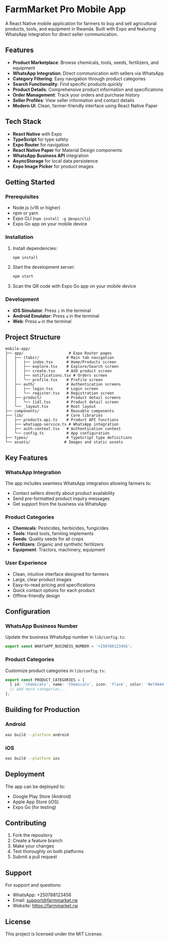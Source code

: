 # FarmMarket Pro Mobile App

A React Native mobile application for farmers to buy and sell agricultural products, tools, and equipment in Rwanda. Built with Expo and featuring WhatsApp integration for direct seller communication.

## Features

- **Product Marketplace**: Browse chemicals, tools, seeds, fertilizers, and equipment
- **WhatsApp Integration**: Direct communication with sellers via WhatsApp
- **Category Filtering**: Easy navigation through product categories
- **Search Functionality**: Find specific products quickly
- **Product Details**: Comprehensive product information and specifications
- **Order Management**: Track your orders and purchase history
- **Seller Profiles**: View seller information and contact details
- **Modern UI**: Clean, farmer-friendly interface using React Native Paper

## Tech Stack

- **React Native** with Expo
- **TypeScript** for type safety
- **Expo Router** for navigation
- **React Native Paper** for Material Design components
- **WhatsApp Business API** integration
- **AsyncStorage** for local data persistence
- **Expo Image Picker** for product images

## Getting Started

### Prerequisites

- Node.js (v16 or higher)
- npm or yarn
- Expo CLI (`npm install -g @expo/cli`)
- Expo Go app on your mobile device

### Installation

1. Install dependencies:
   ```bash
   npm install
   ```

2. Start the development server:
   ```bash
   npm start
   ```

3. Scan the QR code with Expo Go app on your mobile device

### Development

- **iOS Simulator**: Press `i` in the terminal
- **Android Emulator**: Press `a` in the terminal
- **Web**: Press `w` in the terminal

## Project Structure

```
mobile-app/
├── app/                    # Expo Router pages
│   ├── (tabs)/            # Main tab navigation
│   │   ├── index.tsx      # Home/Products screen
│   │   ├── explore.tsx    # Explore/Search screen
│   │   ├── create.tsx     # Add product screen
│   │   ├── notifications.tsx # Orders screen
│   │   └── profile.tsx    # Profile screen
│   ├── auth/              # Authentication screens
│   │   ├── login.tsx      # Login screen
│   │   └── register.tsx   # Registration screen
│   ├── product/           # Product detail screens
│   │   └── [id].tsx       # Product detail screen
│   └── _layout.tsx        # Root layout
├── components/            # Reusable components
├── lib/                   # Core libraries
│   ├── products-api.ts    # Product API functions
│   ├── whatsapp-service.ts # WhatsApp integration
│   ├── auth-context.tsx   # Authentication context
│   └── config.ts          # App configuration
├── types/                 # TypeScript type definitions
└── assets/               # Images and static assets
```

## Key Features

### WhatsApp Integration

The app includes seamless WhatsApp integration allowing farmers to:
- Contact sellers directly about product availability
- Send pre-formatted product inquiry messages
- Get support from the business via WhatsApp

### Product Categories

- **Chemicals**: Pesticides, herbicides, fungicides
- **Tools**: Hand tools, farming implements
- **Seeds**: Quality seeds for all crops
- **Fertilizers**: Organic and synthetic fertilizers
- **Equipment**: Tractors, machinery, equipment

### User Experience

- Clean, intuitive interface designed for farmers
- Large, clear product images
- Easy-to-read pricing and specifications
- Quick contact options for each product
- Offline-friendly design

## Configuration

### WhatsApp Business Number

Update the business WhatsApp number in `lib/config.ts`:

```typescript
export const WHATSAPP_BUSINESS_NUMBER = '+250788123456';
```

### Product Categories

Customize product categories in `lib/config.ts`:

```typescript
export const PRODUCT_CATEGORIES = [
  { id: 'chemicals', name: 'Chemicals', icon: 'flask', color: '#ef4444' },
  // Add more categories...
];
```

## Building for Production

### Android

```bash
eas build --platform android
```

### iOS

```bash
eas build --platform ios
```

## Deployment

The app can be deployed to:
- Google Play Store (Android)
- Apple App Store (iOS)
- Expo Go (for testing)

## Contributing

1. Fork the repository
2. Create a feature branch
3. Make your changes
4. Test thoroughly on both platforms
5. Submit a pull request

## Support

For support and questions:
- WhatsApp: +250788123456
- Email: support@farmmarket.rw
- Website: https://farmmarket.rw

## License

This project is licensed under the MIT License.